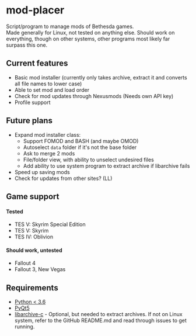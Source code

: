 # mod-placer
Script/program to manage mods of Bethesda games.  
Made generally for Linux, not tested on anything else. Should work on everything, though on other systems, other programs most likely far surpass this one.

## Current features
- Basic mod installer (currently only takes archive, extract it and converts all file names to lower case)
- Able to set mod and load order
- Check for mod updates through Nexusmods (Needs own API key)
- Profile support

## Future plans
- Expand mod installer class:
  - Support FOMOD and BASH (and maybe OMOD)
  - Autoselect `data` folder if it's not the base folder
  - Ask to merge 2 mods
  - File/folder view, with ability to unselect undesired files
  - Add ability to use system program to extract archive if libarchive fails
- Speed up saving mods
- Check for updates from other sites? (LL)
  
## Game support
#### Tested
- TES V: Skyrim Special Edition
- TES V: Skyrim
- TES IV: Oblivion

#### Should work, untested
- Fallout 4
- Fallout 3, New Vegas

## Requirements
- [Python < 3.6](https://www.python.org/downloads/)
- [PyQt5](https://pypi.org/project/PyQt5/)
- [libarchive-c](https://pypi.org/project/libarchive-c/) - Optional, but needed to extract archives. If not on Linux system, refer to the GitHub README.md and read through issues to get running.
